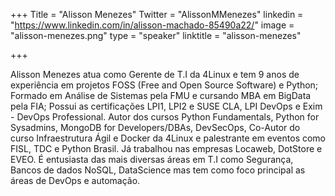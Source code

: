 +++
Title = "Alisson Menezes"
Twitter = "AlissonMMenezes"
linkedin = "https://www.linkedin.com/in/alisson-machado-85490a22/"
image = "alisson-menezes.png"
type = "speaker"
linktitle = "alisson-menezes"

+++

Alisson Menezes atua como Gerente de T.I da 4Linux e tem 9 anos de experiência em projetos FOSS (Free and Open Source Software) e Python; Formado em Análise de Sistemas pela FMU e cursando MBA em BigData pela FIA; Possui as certificações LPI1, LPI2 e SUSE CLA, LPI DevOps e Exim - DevOps Professional. Autor dos cursos Python Fundamentals, Python for Sysadmins, MongoDB for Developers/DBAs, DevSecOps, Co-Autor do curso Infraestrutura Ágil e Docker da 4Linux e palestrante em eventos como FISL, TDC e Python Brasil. Já trabalhou nas empresas Locaweb, DotStore e EVEO. É entusiasta das mais diversas áreas em T.I como Segurança, Bancos de dados NoSQL, DataScience mas tem como foco principal as áreas de DevOps e automação.
